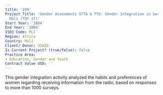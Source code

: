 ```yaml
---
title: '299'
Project Title: 'Gender Assesments STTA & TTO: Gender Integration in Sectoral Activities:
  Mali (TDY 17)'
Start Year: '2004'
End Year: '2004'
ISO3 Code: MLI
Region: Africa
Country: Mali
Client/ Donor: USAID
Is Current Project? (true/false): false
Practice Area:
- Education, Gender and Youth
Contract Value USD: ''
---
```


This gender integration activity analyzed the habits and preferences of women regarding receiving information from the radio, based on responses to more than 1000 surveys.